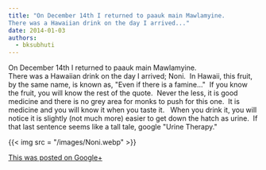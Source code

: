 ```yaml
---
title: "On December 14th I returned to paauk main Mawlamyine.
There was a Hawaiian drink on the day I arrived..."
date: 2014-01-03
authors: 
  - bksubhuti
---
```


On December 14th I returned to paauk main Mawlamyine.  
There was a Hawaiian drink on the day I arrived; Noni.  In Hawaii, this fruit, by the same name, is known as, "Even if there is a famine..."  If you know the fruit, you will know the rest of the quote.  Never the less, it is good medicine and there is no grey area for monks to push for this one.  It is medicine and you will know it when you taste it.   When you drink it, you will notice it is slightly (not much more) easier to get down the hatch as urine.  If that last sentence seems like a tall tale, google "Urine Therapy."﻿

{{< img src = "/images/Noni.webp" >}}

[This was posted on Google+](https://plus.google.com/+BhikkhuSubhuti/posts/cnPvb2NPqjk)
